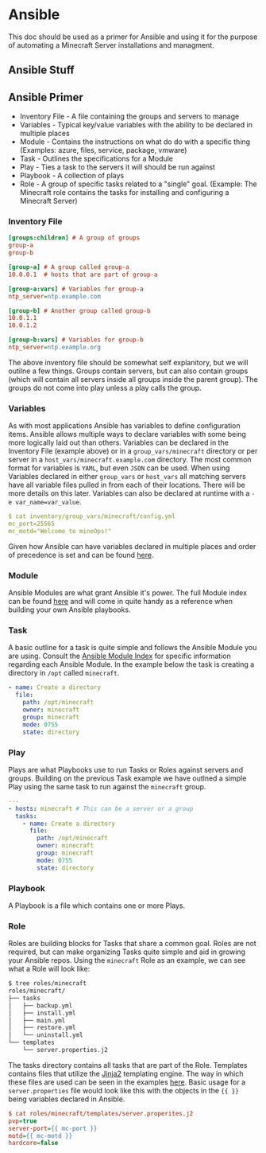 # Ansible

This doc should be used as a primer for Ansible and using it for the purpose of automating a Minecraft Server installations and managment.

## Ansible Stuff

## Ansible Primer

* Inventory File - A file containing the groups and servers to manage
* Variables - Typical key/value variables with the ability to be declared in multiple places
* Module - Contains the instructions on what do do with a specific thing (Examples: azure, files, service, package, vmware)
* Task - Outlines the specifications for a Module
* Play - Ties a task to the servers it will should be run against
* Playbook - A collection of plays
* Role - A group of specific tasks related to a "single" goal. (Example: The Minecraft role contains the tasks for installing and configuring a Minecraft Server)

### Inventory File

```ini
[groups:children] # A group of groups
group-a
group-b

[group-a] # A group called group-a
10.0.0.1  # hosts that are part of group-a

[group-a:vars] # Variables for group-a
ntp_server=ntp.example.com

[group-b] # Another group called group-b
10.0.1.1
10.0.1.2

[group-b:vars] # Variables for group-b
ntp_server=ntp.example.org
```

The above inventory file should be somewhat self explanitory, but we will outilne a few things. Groups contain servers, but can also contain groups (which will contain all servers inside all groups inside the parent group). The groups do not come into play unless a play calls the group.

### Variables

As with most applications Ansible has variables to define configuration items. Ansible allows multiple ways to declare variables with some being more logically laid out than others. Variables can be declared in the Inventory File (example above) or in a `group_vars/minecraft` directory or per server in a `host_vars/minecraft.example.com` directory. The most common format for variables is `YAML`, but even `JSON` can be used. When using Variables declared in either `group_vars` or `host_vars` all matching servers have all variable files pulled in from each of their locations. There will be more details on this later. Variables can also be declared at runtime with a `-e var_name=var_value`.

```yaml
$ cat inventory/group_vars/minecraft/config.yml
mc_port=25565
mc_motd="Welcome to mineOps!"
```

Given how Ansible can have variables declared in multiple places and order of precedence is set and can be found [here](https://docs.ansible.com/ansible/latest/user_guide/playbooks_variables.html#understanding-variable-precedence).

### Module

Ansible Modules are what grant Ansible it's power. The full Module index can be found [here](https://docs.ansible.com/ansible/2.9/modules/modules_by_category.html) and will come in quite handy as a reference when building your own Ansible playbooks.

### Task

A basic outline for a task is quite simple and follows the Ansible Module you are using. Consult the [Ansible Module Index](https://docs.ansible.com/ansible/2.9/modules/modules_by_category.html) for specific information regarding each Ansible Module. In the example below the task is creating a directory in `/opt` called `minecraft`.

```yaml
- name: Create a directory
  file:
    path: /opt/minecraft
    owner: minecraft
    group: minecraft
    mode: 0755
    state: directory
```

### Play

Plays are what Playbooks use to run Tasks or Roles against servers and groups. Building on the previous Task example we have outlned a simple Play using the same task to run against the `minecraft` group.

```yaml
---
- hosts: minecraft # This can be a server or a group
  tasks:
    - name: Create a directory
      file:
        path: /opt/minecraft
        owner: minecraft
        group: minecraft
        mode: 0755
        state: directory
```

### Playbook

A Playbook is a file which contains one or more Plays. 

### Role

Roles are building blocks for Tasks that share a common goal. Roles are not required, but can make organizing Tasks quite simple and aid in growing your Ansible repos. Using the `minecraft` Role as an example, we can see what a Role will look like:

```sh
$ tree roles/minecraft
roles/minecraft/
├── tasks
│   ├── backup.yml
│   ├── install.yml
│   ├── main.yml
│   ├── restore.yml
│   └── uninstall.yml
└── templates
    └── server.properties.j2
```

The tasks directory contains all tasks that are part of the Role. Templates contains files that utilize the [Jinja2](https://jinja2docs.readthedocs.io/en/stable/) templating engine. The way in which these files are used can be seen in the examples [here](https://jinja.palletsprojects.com/en/3.0.x/templates/). Basic usage for a `server.properties` file would look like this with the objects in the `{{ }}` being variables declared in Ansible.

```ini
$ cat roles/minecraft/templates/server.properites.j2
pvp=true
server-port={{ mc-port }}
motd={{ mc-motd }}
hardcore=false
```
